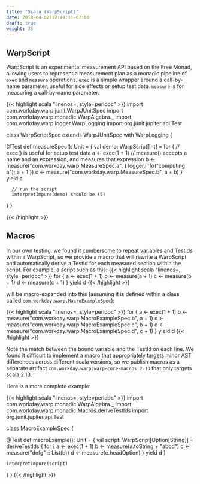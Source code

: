 ```yaml
---
title: "Scala (WarpScript)"
date: 2018-04-02T12:49:11-07:00
draft: true
weight: 35
---
```



## WarpScript
WarpScript is an experimental measurement API based on the Free Monad, allowing users to represent a measurement plan
as a monadic pipeline of `exec` and `measure` operations. `exec` is a simple wrapper around a call-by-name parameter,
useful for side effects or setup test data. `measure` is for measuring a call-by-name parameter.





{{< highlight scala "linenos=, style=perldoc" >}}
import com.workday.warp.junit.WarpJUnitSpec
import com.workday.warp.monadic.WarpAlgebra._
import com.workday.warp.logger.WarpLogging
import org.junit.jupiter.api.Test

class WarpScriptSpec extends WarpJUnitSpec with WarpLogging {

  @Test
  def measureSpec(): Unit = {
      val demo: WarpScript[Int] = for {
        // exec() is useful for setup test data
        a <- exec(1 + 1)
        // measure() accepts a name and an expression, and measures that expression
        b <- measure("com.workday.warp.MeasureSpec.a", { logger.info("computing a"); a + 1 })
        c <- measure("com.workday.warp.MeasureSpec.b", a + b)
      } yield c

      // run the script
      interpretImpure(demo) should be (5)
  }
}


{{< /highlight >}}

## Macros

In our own testing, we found it cumbersome to repeat variables and TestIds within a WarpScript, so we provide a macro that
will rewrite a WarpScript and automatically derive a TestId for each measured section within the script. For example,
a script such as this:
{{< highlight scala "linenos=, style=perldoc" >}}
for {
  a <- exec(1 + 1)
  b <- measure(a + 1)
  c <- measure(b + 1)
  d <- measure(c + 1)
} yield d
{{< /highlight >}}

will be macro-expanded into this (assuming it is defined within a class called `com.workday.warp.MacroExampleSpec`):

{{< highlight scala "linenos=, style=perldoc" >}}
for {
  a <- exec(1 + 1)
  b <- measure("com.workday.warp.MacroExampleSpec.b", a + 1)
  c <- measure("com.workday.warp.MacroExampleSpec.c", b + 1)
  d <- measure("com.workday.warp.MacroExampleSpec.d", c + 1)
} yield d
{{< /highlight >}}

Note the match between the bound variable and the TestId on each line. We found it difficult to implement a macro that appropriately
targets minor AST differences across different scala versions, so we publish macros as a separate artifact `com.workday.warp:warp-core-macros_2.13` that only targets
scala 2.13.

Here is a more complete example:

{{< highlight scala "linenos=, style=perldoc" >}}
import com.workday.warp.monadic.WarpAlgebra._
import com.workday.warp.monadic.Macros.deriveTestIds
import org.junit.jupiter.api.Test

class MacroExampleSpec {

  @Test
  def macroExample(): Unit = {
    val script: WarpScript[Option[String]] = deriveTestIds {
      for {
        a <- exec(1 + 1)
        b <- measure(a.toString + "abcd")
        c <- measure("defg" :: List(b))
        d <- measure(c.headOption)
      } yield d
    }

    interpretImpure(script)
  }
}
{{< /highlight >}}

